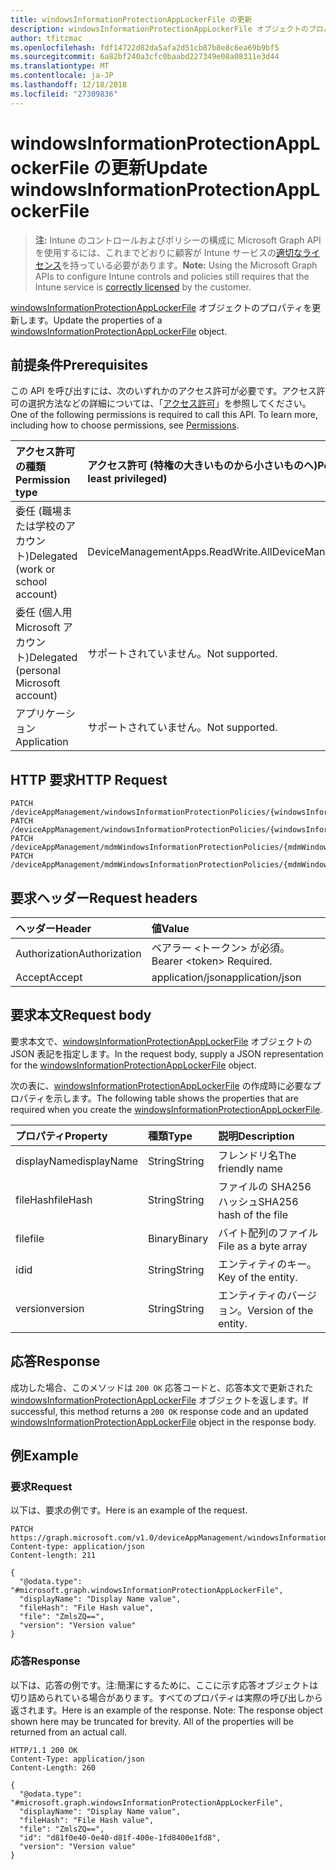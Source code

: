 ```yaml
---
title: windowsInformationProtectionAppLockerFile の更新
description: windowsInformationProtectionAppLockerFile オブジェクトのプロパティを更新します。
author: tfitzmac
ms.openlocfilehash: fdf14722d82da5afa2d51cb87b8e8c6ea69b9bf5
ms.sourcegitcommit: 6a82bf240a3cfc0baabd227349e08a08311e3d44
ms.translationtype: MT
ms.contentlocale: ja-JP
ms.lasthandoff: 12/18/2018
ms.locfileid: "27309836"
---
```

# <a name="update-windowsinformationprotectionapplockerfile"></a><span data-ttu-id="a5fdb-103">windowsInformationProtectionAppLockerFile の更新</span><span class="sxs-lookup"><span data-stu-id="a5fdb-103">Update windowsInformationProtectionAppLockerFile</span></span>

> <span data-ttu-id="a5fdb-104">**注:** Intune のコントロールおよびポリシーの構成に Microsoft Graph API を使用するには、これまでどおりに顧客が Intune サービスの[適切なライセンス](https://go.microsoft.com/fwlink/?linkid=839381)を持っている必要があります。</span><span class="sxs-lookup"><span data-stu-id="a5fdb-104">**Note:** Using the Microsoft Graph APIs to configure Intune controls and policies still requires that the Intune service is [correctly licensed](https://go.microsoft.com/fwlink/?linkid=839381) by the customer.</span></span>

<span data-ttu-id="a5fdb-105">[windowsInformationProtectionAppLockerFile](../resources/intune-mam-windowsinformationprotectionapplockerfile.md) オブジェクトのプロパティを更新します。</span><span class="sxs-lookup"><span data-stu-id="a5fdb-105">Update the properties of a [windowsInformationProtectionAppLockerFile](../resources/intune-mam-windowsinformationprotectionapplockerfile.md) object.</span></span>
## <a name="prerequisites"></a><span data-ttu-id="a5fdb-106">前提条件</span><span class="sxs-lookup"><span data-stu-id="a5fdb-106">Prerequisites</span></span>
<span data-ttu-id="a5fdb-p101">この API を呼び出すには、次のいずれかのアクセス許可が必要です。アクセス許可の選択方法などの詳細については、「[アクセス許可](/graph/permissions-reference)」を参照してください。</span><span class="sxs-lookup"><span data-stu-id="a5fdb-p101">One of the following permissions is required to call this API. To learn more, including how to choose permissions, see [Permissions](/graph/permissions-reference).</span></span>

|<span data-ttu-id="a5fdb-109">アクセス許可の種類</span><span class="sxs-lookup"><span data-stu-id="a5fdb-109">Permission type</span></span>|<span data-ttu-id="a5fdb-110">アクセス許可 (特権の大きいものから小さいものへ)</span><span class="sxs-lookup"><span data-stu-id="a5fdb-110">Permissions (from most to least privileged)</span></span>|
|:---|:---|
|<span data-ttu-id="a5fdb-111">委任 (職場または学校のアカウント)</span><span class="sxs-lookup"><span data-stu-id="a5fdb-111">Delegated (work or school account)</span></span>|<span data-ttu-id="a5fdb-112">DeviceManagementApps.ReadWrite.All</span><span class="sxs-lookup"><span data-stu-id="a5fdb-112">DeviceManagementApps.ReadWrite.All</span></span>|
|<span data-ttu-id="a5fdb-113">委任 (個人用 Microsoft アカウント)</span><span class="sxs-lookup"><span data-stu-id="a5fdb-113">Delegated (personal Microsoft account)</span></span>|<span data-ttu-id="a5fdb-114">サポートされていません。</span><span class="sxs-lookup"><span data-stu-id="a5fdb-114">Not supported.</span></span>|
|<span data-ttu-id="a5fdb-115">アプリケーション</span><span class="sxs-lookup"><span data-stu-id="a5fdb-115">Application</span></span>|<span data-ttu-id="a5fdb-116">サポートされていません。</span><span class="sxs-lookup"><span data-stu-id="a5fdb-116">Not supported.</span></span>|

## <a name="http-request"></a><span data-ttu-id="a5fdb-117">HTTP 要求</span><span class="sxs-lookup"><span data-stu-id="a5fdb-117">HTTP Request</span></span>
<!-- {
  "blockType": "ignored"
}
-->
``` http
PATCH /deviceAppManagement/windowsInformationProtectionPolicies/{windowsInformationProtectionPolicyId}/exemptAppLockerFiles/{windowsInformationProtectionAppLockerFileId}
PATCH /deviceAppManagement/windowsInformationProtectionPolicies/{windowsInformationProtectionPolicyId}/protectedAppLockerFiles/{windowsInformationProtectionAppLockerFileId}
PATCH /deviceAppManagement/mdmWindowsInformationProtectionPolicies/{mdmWindowsInformationProtectionPolicyId}/exemptAppLockerFiles/{windowsInformationProtectionAppLockerFileId}
PATCH /deviceAppManagement/mdmWindowsInformationProtectionPolicies/{mdmWindowsInformationProtectionPolicyId}/protectedAppLockerFiles/{windowsInformationProtectionAppLockerFileId}
```

## <a name="request-headers"></a><span data-ttu-id="a5fdb-118">要求ヘッダー</span><span class="sxs-lookup"><span data-stu-id="a5fdb-118">Request headers</span></span>
|<span data-ttu-id="a5fdb-119">ヘッダー</span><span class="sxs-lookup"><span data-stu-id="a5fdb-119">Header</span></span>|<span data-ttu-id="a5fdb-120">値</span><span class="sxs-lookup"><span data-stu-id="a5fdb-120">Value</span></span>|
|:---|:---|
|<span data-ttu-id="a5fdb-121">Authorization</span><span class="sxs-lookup"><span data-stu-id="a5fdb-121">Authorization</span></span>|<span data-ttu-id="a5fdb-122">ベアラー &lt;トークン&gt; が必須。</span><span class="sxs-lookup"><span data-stu-id="a5fdb-122">Bearer &lt;token&gt; Required.</span></span>|
|<span data-ttu-id="a5fdb-123">Accept</span><span class="sxs-lookup"><span data-stu-id="a5fdb-123">Accept</span></span>|<span data-ttu-id="a5fdb-124">application/json</span><span class="sxs-lookup"><span data-stu-id="a5fdb-124">application/json</span></span>|

## <a name="request-body"></a><span data-ttu-id="a5fdb-125">要求本文</span><span class="sxs-lookup"><span data-stu-id="a5fdb-125">Request body</span></span>
<span data-ttu-id="a5fdb-126">要求本文で、[windowsInformationProtectionAppLockerFile](../resources/intune-mam-windowsinformationprotectionapplockerfile.md) オブジェクトの JSON 表記を指定します。</span><span class="sxs-lookup"><span data-stu-id="a5fdb-126">In the request body, supply a JSON representation for the [windowsInformationProtectionAppLockerFile](../resources/intune-mam-windowsinformationprotectionapplockerfile.md) object.</span></span>

<span data-ttu-id="a5fdb-127">次の表に、[windowsInformationProtectionAppLockerFile](../resources/intune-mam-windowsinformationprotectionapplockerfile.md) の作成時に必要なプロパティを示します。</span><span class="sxs-lookup"><span data-stu-id="a5fdb-127">The following table shows the properties that are required when you create the [windowsInformationProtectionAppLockerFile](../resources/intune-mam-windowsinformationprotectionapplockerfile.md).</span></span>

|<span data-ttu-id="a5fdb-128">プロパティ</span><span class="sxs-lookup"><span data-stu-id="a5fdb-128">Property</span></span>|<span data-ttu-id="a5fdb-129">種類</span><span class="sxs-lookup"><span data-stu-id="a5fdb-129">Type</span></span>|<span data-ttu-id="a5fdb-130">説明</span><span class="sxs-lookup"><span data-stu-id="a5fdb-130">Description</span></span>|
|:---|:---|:---|
|<span data-ttu-id="a5fdb-131">displayName</span><span class="sxs-lookup"><span data-stu-id="a5fdb-131">displayName</span></span>|<span data-ttu-id="a5fdb-132">String</span><span class="sxs-lookup"><span data-stu-id="a5fdb-132">String</span></span>|<span data-ttu-id="a5fdb-133">フレンドリ名</span><span class="sxs-lookup"><span data-stu-id="a5fdb-133">The friendly name</span></span>|
|<span data-ttu-id="a5fdb-134">fileHash</span><span class="sxs-lookup"><span data-stu-id="a5fdb-134">fileHash</span></span>|<span data-ttu-id="a5fdb-135">String</span><span class="sxs-lookup"><span data-stu-id="a5fdb-135">String</span></span>|<span data-ttu-id="a5fdb-136">ファイルの SHA256 ハッシュ</span><span class="sxs-lookup"><span data-stu-id="a5fdb-136">SHA256 hash of the file</span></span>|
|<span data-ttu-id="a5fdb-137">file</span><span class="sxs-lookup"><span data-stu-id="a5fdb-137">file</span></span>|<span data-ttu-id="a5fdb-138">Binary</span><span class="sxs-lookup"><span data-stu-id="a5fdb-138">Binary</span></span>|<span data-ttu-id="a5fdb-139">バイト配列のファイル</span><span class="sxs-lookup"><span data-stu-id="a5fdb-139">File as a byte array</span></span>|
|<span data-ttu-id="a5fdb-140">id</span><span class="sxs-lookup"><span data-stu-id="a5fdb-140">id</span></span>|<span data-ttu-id="a5fdb-141">String</span><span class="sxs-lookup"><span data-stu-id="a5fdb-141">String</span></span>|<span data-ttu-id="a5fdb-142">エンティティのキー。</span><span class="sxs-lookup"><span data-stu-id="a5fdb-142">Key of the entity.</span></span>|
|<span data-ttu-id="a5fdb-143">version</span><span class="sxs-lookup"><span data-stu-id="a5fdb-143">version</span></span>|<span data-ttu-id="a5fdb-144">String</span><span class="sxs-lookup"><span data-stu-id="a5fdb-144">String</span></span>|<span data-ttu-id="a5fdb-145">エンティティのバージョン。</span><span class="sxs-lookup"><span data-stu-id="a5fdb-145">Version of the entity.</span></span>|



## <a name="response"></a><span data-ttu-id="a5fdb-146">応答</span><span class="sxs-lookup"><span data-stu-id="a5fdb-146">Response</span></span>
<span data-ttu-id="a5fdb-147">成功した場合、このメソッドは `200 OK` 応答コードと、応答本文で更新された [windowsInformationProtectionAppLockerFile](../resources/intune-mam-windowsinformationprotectionapplockerfile.md) オブジェクトを返します。</span><span class="sxs-lookup"><span data-stu-id="a5fdb-147">If successful, this method returns a `200 OK` response code and an updated [windowsInformationProtectionAppLockerFile](../resources/intune-mam-windowsinformationprotectionapplockerfile.md) object in the response body.</span></span>

## <a name="example"></a><span data-ttu-id="a5fdb-148">例</span><span class="sxs-lookup"><span data-stu-id="a5fdb-148">Example</span></span>
### <a name="request"></a><span data-ttu-id="a5fdb-149">要求</span><span class="sxs-lookup"><span data-stu-id="a5fdb-149">Request</span></span>
<span data-ttu-id="a5fdb-150">以下は、要求の例です。</span><span class="sxs-lookup"><span data-stu-id="a5fdb-150">Here is an example of the request.</span></span>
``` http
PATCH https://graph.microsoft.com/v1.0/deviceAppManagement/windowsInformationProtectionPolicies/{windowsInformationProtectionPolicyId}/exemptAppLockerFiles/{windowsInformationProtectionAppLockerFileId}
Content-type: application/json
Content-length: 211

{
  "@odata.type": "#microsoft.graph.windowsInformationProtectionAppLockerFile",
  "displayName": "Display Name value",
  "fileHash": "File Hash value",
  "file": "ZmlsZQ==",
  "version": "Version value"
}
```

### <a name="response"></a><span data-ttu-id="a5fdb-151">応答</span><span class="sxs-lookup"><span data-stu-id="a5fdb-151">Response</span></span>
<span data-ttu-id="a5fdb-p102">以下は、応答の例です。注:簡潔にするために、ここに示す応答オブジェクトは切り詰められている場合があります。すべてのプロパティは実際の呼び出しから返されます。</span><span class="sxs-lookup"><span data-stu-id="a5fdb-p102">Here is an example of the response. Note: The response object shown here may be truncated for brevity. All of the properties will be returned from an actual call.</span></span>
``` http
HTTP/1.1 200 OK
Content-Type: application/json
Content-Length: 260

{
  "@odata.type": "#microsoft.graph.windowsInformationProtectionAppLockerFile",
  "displayName": "Display Name value",
  "fileHash": "File Hash value",
  "file": "ZmlsZQ==",
  "id": "d81f0e40-0e40-d81f-400e-1fd8400e1fd8",
  "version": "Version value"
}
```



